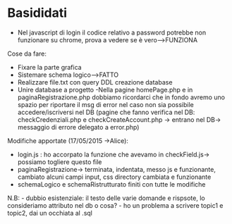 # Basididati
- Nel javascript di login il codice relativo a password potrebbe non funzionare su chrome, prova a vedere se è vero-->FUNZIONA

Cose da fare:
- Fixare la parte grafica
- Sistemare schema logico-->FATTO
- Realizzare file.txt con query DDL creazione database
- Unire database a progetto 
-Nella pagine homePage.php e in paginaRegistrazione.php dobbiamo ricordarci che in fondo avremo uno spazio per riportare il msg di error
nel caso non sia possibile accedere/iscriversi nel DB (pagine che fanno verifica nel DB: checkCredenziali.php e checkCreateAccount.php
-> entrano nel DB-> messaggio di errore delegato a error.php)

Modifiche apportate (17/05/2015 ->Alice):
- login.js : ho accorpato la funzione che avevamo in checkField.js-> possiamo togliere questo file
- paginaRegistrazione-> terminata, indentata, messo js e funzionante, cambiato alcuni campi input, css directory cambiata e funzionante
- schemaLogico e schemaRistrutturato finiti con tutte le modifiche

N.B: - dubbio esistenziale: il testo delle varie domande e rispsote, lo consideriamo attributo nel db o cosa?
	 - ho un problema a scrivere topic1 e topic2, dai un occhiata al .sql
